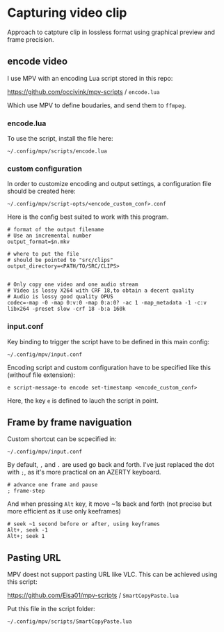 Capturing video clip
====================

Approach to catpture clip in lossless format using graphical preview and frame precision.

## encode video

I use MPV with an encoding Lua script stored in this repo:

<https://github.com/occivink/mpv-scripts> / `encode.lua`

Which use MPV to define boudaries, and send them to `ffmpeg`.


### encode.lua

To use the script, install the file here:

    ~/.config/mpv/scripts/encode.lua


### custom configuration

In order to customize encoding and output settings, a configuration file should be created here:

    ~/.config/mpv/script-opts/<encode_custom_conf>.conf

Here is the config best suited to work with this program.

    # format of the output filename
    # Use an incremental number
    output_format=$n.mkv

    # where to put the file
    # should be pointed to "src/clips"
    output_directory=<PATH/TO/SRC/CLIPS>


    # Only copy one video and one audio stream
    # Video is lossy X264 with CRF 18,to obtain a decent quality
    # Audio is lossy good quality OPUS 
    codec=-map -0 -map 0:v:0 -map 0:a:0? -ac 1 -map_metadata -1 -c:v libx264 -preset slow -crf 18 -b:a 160k


### input.conf

Key binding to trigger the script have to be defined in this main config:

    ~/.config/mpv/input.conf

Encoding script and custom configuration have to be specified like this (withouf file extension):

    e script-message-to encode set-timestamp <encode_custom_conf>

Here, the key `e` is defined to lauch the script in point. 


## Frame by frame naviguation

Custom shortcut can be scpecified in:

    ~/.config/mpv/input.conf

By default, `,` and `.` are used go back and forth.
I've just replaced the dot with `;`, as it's more practical on an AZERTY keyboard.

    # advance one frame and pause
    ; frame-step

And when pressing `Alt` key, it move ~1s back and forth (not precise but more efficient as it use only keeframes)

    # seek ~1 second before or after, using keyframes
    Alt+, seek -1
    Alt+; seek 1


## Pasting URL

MPV doest not support pasting URL like VLC.
This can be achieved using this script:

<https://github.com/Eisa01/mpv-scripts> / `SmartCopyPaste.lua`

Put this file in the script folder:

    ~/.config/mpv/scripts/SmartCopyPaste.lua
